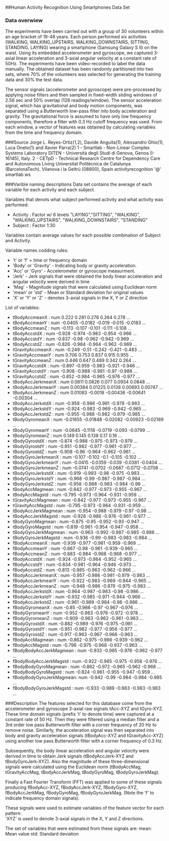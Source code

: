 ##Human Activity Recognition Using Smartphones Data Set 

### Data overwiew
The experiments have been carried out with a group of 30 volunteers within an age bracket of 19-48 years. Each person performed six activities (WALKING, WALKING_UPSTAIRS, WALKING_DOWNSTAIRS, SITTING, STANDING, LAYING) wearing a smartphone (Samsung Galaxy S II) on the waist. Using its embedded accelerometer and gyroscope, we captured 3-axial linear acceleration and 3-axial angular velocity at a constant rate of 50Hz. The experiments have been video-recorded to label the data manually. The obtained dataset has been randomly partitioned into two sets, where 70% of the volunteers was selected for generating the training data and 30% the test data. 

The sensor signals (accelerometer and gyroscope) were pre-processed by applying noise filters and then sampled in fixed-width sliding windows of 2.56 sec and 50% overlap (128 readings/window). The sensor acceleration signal, which has gravitational and body motion components, was separated using a Butterworth low-pass filter into body acceleration and gravity. The gravitational force is assumed to have only low frequency components, therefore a filter with 0.3 Hz cutoff frequency was used. From each window, a vector of features was obtained by calculating variables from the time and frequency domain.

###Source
Jorge L. Reyes-Ortiz(1,2), Davide Anguita(1), Alessandro Ghio(1), Luca Oneto(1) and Xavier Parra(2)
1 - Smartlab - Non-Linear Complex Systems Laboratory
DITEN - Università degli Studi di Genova, Genoa (I-16145), Italy. 
2 - CETpD - Technical Research Centre for Dependency Care and Autonomous Living
Universitat Politècnica de Catalunya (BarcelonaTech). Vilanova i la Geltrú (08800), Spain
activityrecognition '@' smartlab.ws

###Varible naming descriptions
Data set contains the average of each variable for each activity and each subject.

Variables that denots what subject performed activity and what activity was performed:   
 * Activity                : Factor w/ 6 levels "LAYING","SITTING", "WALKING",
 "WALKING_UPSTAIRS", "WALKING_DOWNSTAIRS", "STANDING"
 * Subject                 : Factor 1:30

Variables contain average values for each possible combination of Subject and Activity.

Variable names codding rules:
* 't' or 'f' = time or frequency domain
* 'Body' or 'Gravity' - Indicating body or gravity acceleration.
* 'Acc' or 'Gyro' - Accelerometer or gyroscope measurment.
* 'Jerk' - Jerk signals that were obtained the body linear acceleration and angular velocity were derived in time
* 'Mag' - Magnitude signals that were calculated using Euclidean norm
* 'mean' or 'std' - Mean or Standard deviation for original values
* 'X' or 'Y' or 'Z' - denotes 3-axial signals in the X, Y or Z direction

List of variables:
 * tBodyAccmeanX           : num  0.222 0.281 0.276 0.264 0.278 ...
 * tBodyAccmeanY           : num  -0.0405 -0.0182 -0.019 -0.015 -0.0183 ...
 * tBodyAccmeanZ           : num  -0.113 -0.107 -0.101 -0.111 -0.108 ...
 * tBodyAccstdX            : num  -0.928 -0.974 -0.983 -0.954 -0.966 ...
 * tBodyAccstdY            : num  -0.837 -0.98 -0.962 -0.942 -0.969 ...
 * tBodyAccstdZ            : num  -0.826 -0.984 -0.964 -0.963 -0.969 ...
 * tGravityAccmeanX        : num  -0.249 -0.51 -0.242 -0.421 -0.483 ...
 * tGravityAccmeanY        : num  0.706 0.753 0.837 0.915 0.955 ...
 * tGravityAccmeanZ        : num  0.446 0.647 0.489 0.342 0.264 ...
 * tGravityAccstdX         : num  -0.897 -0.959 -0.983 -0.921 -0.946 ...
 * tGravityAccstdY         : num  -0.908 -0.988 -0.981 -0.97 -0.986 ...
 * tGravityAccstdZ         : num  -0.852 -0.984 -0.965 -0.976 -0.977 ...
 * tBodyAccJerkmeanX       : num  0.0811 0.0826 0.077 0.0934 0.0848 ...
 * tBodyAccJerkmeanY       : num  0.00384 0.01225 0.0138 0.00693 0.00747 ...
 * tBodyAccJerkmeanZ       : num  0.01083 -0.0018 -0.00436 -0.00641 -0.00304 ...
 * tBodyAccJerkstdX        : num  -0.958 -0.986 -0.981 -0.978 -0.983 ...
 * tBodyAccJerkstdY        : num  -0.924 -0.983 -0.969 -0.942 -0.965 ...
 * tBodyAccJerkstdZ        : num  -0.955 -0.988 -0.982 -0.979 -0.985 ...
 * tBodyGyromeanX          : num  -0.01655 -0.01848 -0.02082 -0.00923 -0.02189 ...
 * tBodyGyromeanY          : num  -0.0645 -0.1118 -0.0719 -0.093 -0.0799 ...
 * tBodyGyromeanZ          : num  0.149 0.145 0.138 0.17 0.16 ...
 * tBodyGyrostdX           : num  -0.874 -0.988 -0.975 -0.973 -0.979 ...
 * tBodyGyrostdY           : num  -0.951 -0.982 -0.977 -0.961 -0.977 ...
 * tBodyGyrostdZ           : num  -0.908 -0.96 -0.964 -0.962 -0.961 ...
 * tBodyGyroJerkmeanX      : num  -0.107 -0.102 -0.1 -0.105 -0.102 ...
 * tBodyGyroJerkmeanY      : num  -0.0415 -0.0359 -0.039 -0.0381 -0.0404 ...
 * tBodyGyroJerkmeanZ      : num  -0.0741 -0.0702 -0.0687 -0.0712 -0.0708 ...
 * tBodyGyroJerkstdX       : num  -0.919 -0.993 -0.98 -0.975 -0.983 ...
 * tBodyGyroJerkstdY       : num  -0.968 -0.99 -0.987 -0.987 -0.984 ...
 * tBodyGyroJerkstdZ       : num  -0.958 -0.988 -0.983 -0.984 -0.99 ...
 * tBodyAccMagmean         : num  -0.842 -0.977 -0.973 -0.955 -0.967 ...
 * tBodyAccMagstd          : num  -0.795 -0.973 -0.964 -0.931 -0.959 ...
 * tGravityAccMagmean      : num  -0.842 -0.977 -0.973 -0.955 -0.967 ...
 * tGravityAccMagstd       : num  -0.795 -0.973 -0.964 -0.931 -0.959 ...
 * tBodyAccJerkMagmean     : num  -0.954 -0.988 -0.979 -0.97 -0.98 ...
 * tBodyAccJerkMagstd      : num  -0.928 -0.986 -0.976 -0.961 -0.977 ...
 * tBodyGyroMagmean        : num  -0.875 -0.95 -0.952 -0.93 -0.947 ...
 * tBodyGyroMagstd         : num  -0.819 -0.961 -0.954 -0.947 -0.958 ...
 * tBodyGyroJerkMagmean    : num  -0.963 -0.992 -0.987 -0.985 -0.986 ...
 * tBodyGyroJerkMagstd     : num  -0.936 -0.99 -0.983 -0.983 -0.984 ...
 * fBodyAccmeanX           : num  -0.939 -0.977 -0.981 -0.959 -0.969 ...
 * fBodyAccmeanY           : num  -0.867 -0.98 -0.961 -0.939 -0.965 ...
 * fBodyAccmeanZ           : num  -0.883 -0.984 -0.968 -0.968 -0.977 ...
 * fBodyAccstdX            : num  -0.924 -0.973 -0.984 -0.952 -0.965 ...
 * fBodyAccstdY            : num  -0.834 -0.981 -0.964 -0.946 -0.973 ...
 * fBodyAccstdZ            : num  -0.813 -0.985 -0.963 -0.962 -0.966 ...
 * fBodyAccJerkmeanX       : num  -0.957 -0.986 -0.981 -0.979 -0.983 ...
 * fBodyAccJerkmeanY       : num  -0.922 -0.983 -0.969 -0.944 -0.965 ...
 * fBodyAccJerkmeanZ       : num  -0.948 -0.986 -0.979 -0.975 -0.983 ...
 * fBodyAccJerkstdX        : num  -0.964 -0.987 -0.983 -0.98 -0.986 ...
 * fBodyAccJerkstdY        : num  -0.932 -0.985 -0.971 -0.944 -0.966 ...
 * fBodyAccJerkstdZ        : num  -0.961 -0.989 -0.984 -0.98 -0.986 ...
 * fBodyGyromeanX          : num  -0.85 -0.986 -0.97 -0.967 -0.976 ...
 * fBodyGyromeanY          : num  -0.952 -0.983 -0.978 -0.972 -0.978 ...
 * fBodyGyromeanZ          : num  -0.909 -0.963 -0.962 -0.961 -0.963 ...
 * fBodyGyrostdX           : num  -0.882 -0.989 -0.976 -0.975 -0.981 ...
 * fBodyGyrostdY           : num  -0.951 -0.982 -0.977 -0.956 -0.977 ...
 * fBodyGyrostdZ           : num  -0.917 -0.963 -0.967 -0.966 -0.963 ...
 * fBodyAccMagmean         : num  -0.862 -0.975 -0.966 -0.939 -0.962 ...
 * fBodyAccMagstd          : num  -0.798 -0.975 -0.968 -0.937 -0.963 ...
 * fBodyBodyAccJerkMagmean : num  -0.933 -0.985 -0.976 -0.962 -0.977 ...
 * fBodyBodyAccJerkMagstd  : num  -0.922 -0.985 -0.975 -0.958 -0.976 ...
 * fBodyBodyGyroMagmean    : num  -0.862 -0.972 -0.965 -0.962 -0.968 ...
 * fBodyBodyGyroMagstd     : num  -0.824 -0.961 -0.955 -0.947 -0.959 ...
 * fBodyBodyGyroJerkMagmean: num  -0.942 -0.99 -0.984 -0.984 -0.985 ...
 * fBodyBodyGyroJerkMagstd : num  -0.933 -0.989 -0.983 -0.983 -0.983 ...

###Description
The features selected for this database come from the accelerometer and gyroscope 3-axial raw signals tAcc-XYZ and tGyro-XYZ. These time domain signals (prefix 't' to denote time) were captured at a constant rate of 50 Hz.
 Then they were filtered using a median filter and a 3rd order low pass Butterworth filter with a corner frequency of 20 Hz to remove noise. Similarly, the acceleration signal was then separated into body and gravity acceleration
 signals (tBodyAcc-XYZ and tGravityAcc-XYZ) using another low pass Butterworth filter with a corner frequency of 0.3 Hz. 

Subsequently, the body linear acceleration and angular velocity were derived in time to obtain Jerk signals (tBodyAccJerk-XYZ and tBodyGyroJerk-XYZ). Also the magnitude of these three-dimensional signals were calculated
 using the Euclidean norm (tBodyAccMag, tGravityAccMag, tBodyAccJerkMag, tBodyGyroMag, tBodyGyroJerkMag). 

Finally a Fast Fourier Transform (FFT) was applied to some of these signals producing fBodyAcc-XYZ, fBodyAccJerk-XYZ, fBodyGyro-XYZ, fBodyAccJerkMag, fBodyGyroMag, fBodyGyroJerkMag. (Note the 'f' to indicate frequency domain signals). 

These signals were used to estimate variables of the feature vector for each pattern:  
'XYZ' is used to denote 3-axial signals in the X, Y and Z directions.

The set of variables that were estimated from these signals are: 
mean: Mean value
std: Standard deviation
